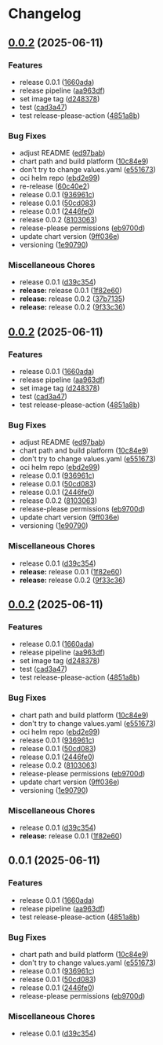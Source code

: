 # Changelog

## [0.0.2](https://github.com/AbsaOSS/karpenter-provider-vsphere/compare/v0.0.2...v0.0.2) (2025-06-11)


### Features

* release 0.0.1 ([1660ada](https://github.com/AbsaOSS/karpenter-provider-vsphere/commit/1660adaff997b63d0a17d15780061ed3b1dd1268))
* release pipeline ([aa963df](https://github.com/AbsaOSS/karpenter-provider-vsphere/commit/aa963df78727b39c3278b178809dec9bcc6c7037))
* set image tag ([d248378](https://github.com/AbsaOSS/karpenter-provider-vsphere/commit/d2483782e5d708e04bf125a334d1986a9e45b7dd))
* test ([cad3a47](https://github.com/AbsaOSS/karpenter-provider-vsphere/commit/cad3a479601dd03540e0e3f14ee20e27402a03c0))
* test release-please-action ([4851a8b](https://github.com/AbsaOSS/karpenter-provider-vsphere/commit/4851a8bc226490407567b0e0745bf2fe93053633))


### Bug Fixes

* adjust README ([ed97bab](https://github.com/AbsaOSS/karpenter-provider-vsphere/commit/ed97bab875b6e2ddcaa2c5f78045eefa954a483d))
* chart path and build platform ([10c84e9](https://github.com/AbsaOSS/karpenter-provider-vsphere/commit/10c84e978a4aa00989f00e747a2c4dbe3bf13288))
* don't try to change values.yaml ([e551673](https://github.com/AbsaOSS/karpenter-provider-vsphere/commit/e5516739e3cc00493dc08d187941f10fc9692d81))
* oci helm repo ([ebd2e99](https://github.com/AbsaOSS/karpenter-provider-vsphere/commit/ebd2e99ff9db504a0f9fc5bde137c2b17ed6cc82))
* re-release ([60c40e2](https://github.com/AbsaOSS/karpenter-provider-vsphere/commit/60c40e26ea8b7f9f2e438c6a4de01d746fc0950e))
* release 0.0.1 ([936961c](https://github.com/AbsaOSS/karpenter-provider-vsphere/commit/936961c9b8641b90fb2e842fd431bde5373b4832))
* release 0.0.1 ([50cd083](https://github.com/AbsaOSS/karpenter-provider-vsphere/commit/50cd083d3b908ab4d24c45196ea62da1daf1462b))
* release 0.0.1 ([2446fe0](https://github.com/AbsaOSS/karpenter-provider-vsphere/commit/2446fe00ddb61e1e3575245699e7ebd605ee2bb7))
* release 0.0.2 ([8103063](https://github.com/AbsaOSS/karpenter-provider-vsphere/commit/810306313fe883a797072123f143cd023fbca8d1))
* release-please permissions ([eb9700d](https://github.com/AbsaOSS/karpenter-provider-vsphere/commit/eb9700d9fbe73a037869e1cf32d2755375d89a9a))
* update chart version ([9ff036e](https://github.com/AbsaOSS/karpenter-provider-vsphere/commit/9ff036ef92eea6505248929a4220c8017532c910))
* versioning ([1e90790](https://github.com/AbsaOSS/karpenter-provider-vsphere/commit/1e907902a556e652ed1bb639c9d39fb4e33f6821))


### Miscellaneous Chores

* release 0.0.1 ([d39c354](https://github.com/AbsaOSS/karpenter-provider-vsphere/commit/d39c35428d8cfe35f641151d0ec5d9a0fe4bd00c))
* **release:** release 0.0.1 ([1f82e60](https://github.com/AbsaOSS/karpenter-provider-vsphere/commit/1f82e600653d3a93049b2cd9cdba27dd75c3d5c3))
* **release:** release 0.0.2 ([37b7135](https://github.com/AbsaOSS/karpenter-provider-vsphere/commit/37b7135a2c71c9e65730fae04bc878c012d1476a))
* **release:** release 0.0.2 ([9f33c36](https://github.com/AbsaOSS/karpenter-provider-vsphere/commit/9f33c36abf6e4ed62fb5146300f83818b7a687a5))

## [0.0.2](https://github.com/AbsaOSS/karpenter-provider-vsphere/compare/v0.0.2...v0.0.2) (2025-06-11)


### Features

* release 0.0.1 ([1660ada](https://github.com/AbsaOSS/karpenter-provider-vsphere/commit/1660adaff997b63d0a17d15780061ed3b1dd1268))
* release pipeline ([aa963df](https://github.com/AbsaOSS/karpenter-provider-vsphere/commit/aa963df78727b39c3278b178809dec9bcc6c7037))
* set image tag ([d248378](https://github.com/AbsaOSS/karpenter-provider-vsphere/commit/d2483782e5d708e04bf125a334d1986a9e45b7dd))
* test ([cad3a47](https://github.com/AbsaOSS/karpenter-provider-vsphere/commit/cad3a479601dd03540e0e3f14ee20e27402a03c0))
* test release-please-action ([4851a8b](https://github.com/AbsaOSS/karpenter-provider-vsphere/commit/4851a8bc226490407567b0e0745bf2fe93053633))


### Bug Fixes

* adjust README ([ed97bab](https://github.com/AbsaOSS/karpenter-provider-vsphere/commit/ed97bab875b6e2ddcaa2c5f78045eefa954a483d))
* chart path and build platform ([10c84e9](https://github.com/AbsaOSS/karpenter-provider-vsphere/commit/10c84e978a4aa00989f00e747a2c4dbe3bf13288))
* don't try to change values.yaml ([e551673](https://github.com/AbsaOSS/karpenter-provider-vsphere/commit/e5516739e3cc00493dc08d187941f10fc9692d81))
* oci helm repo ([ebd2e99](https://github.com/AbsaOSS/karpenter-provider-vsphere/commit/ebd2e99ff9db504a0f9fc5bde137c2b17ed6cc82))
* release 0.0.1 ([936961c](https://github.com/AbsaOSS/karpenter-provider-vsphere/commit/936961c9b8641b90fb2e842fd431bde5373b4832))
* release 0.0.1 ([50cd083](https://github.com/AbsaOSS/karpenter-provider-vsphere/commit/50cd083d3b908ab4d24c45196ea62da1daf1462b))
* release 0.0.1 ([2446fe0](https://github.com/AbsaOSS/karpenter-provider-vsphere/commit/2446fe00ddb61e1e3575245699e7ebd605ee2bb7))
* release 0.0.2 ([8103063](https://github.com/AbsaOSS/karpenter-provider-vsphere/commit/810306313fe883a797072123f143cd023fbca8d1))
* release-please permissions ([eb9700d](https://github.com/AbsaOSS/karpenter-provider-vsphere/commit/eb9700d9fbe73a037869e1cf32d2755375d89a9a))
* update chart version ([9ff036e](https://github.com/AbsaOSS/karpenter-provider-vsphere/commit/9ff036ef92eea6505248929a4220c8017532c910))
* versioning ([1e90790](https://github.com/AbsaOSS/karpenter-provider-vsphere/commit/1e907902a556e652ed1bb639c9d39fb4e33f6821))


### Miscellaneous Chores

* release 0.0.1 ([d39c354](https://github.com/AbsaOSS/karpenter-provider-vsphere/commit/d39c35428d8cfe35f641151d0ec5d9a0fe4bd00c))
* **release:** release 0.0.1 ([1f82e60](https://github.com/AbsaOSS/karpenter-provider-vsphere/commit/1f82e600653d3a93049b2cd9cdba27dd75c3d5c3))
* **release:** release 0.0.2 ([9f33c36](https://github.com/AbsaOSS/karpenter-provider-vsphere/commit/9f33c36abf6e4ed62fb5146300f83818b7a687a5))

## [0.0.2](https://github.com/AbsaOSS/karpenter-provider-vsphere/compare/v0.0.2...v0.0.2) (2025-06-11)


### Features

* release 0.0.1 ([1660ada](https://github.com/AbsaOSS/karpenter-provider-vsphere/commit/1660adaff997b63d0a17d15780061ed3b1dd1268))
* release pipeline ([aa963df](https://github.com/AbsaOSS/karpenter-provider-vsphere/commit/aa963df78727b39c3278b178809dec9bcc6c7037))
* set image tag ([d248378](https://github.com/AbsaOSS/karpenter-provider-vsphere/commit/d2483782e5d708e04bf125a334d1986a9e45b7dd))
* test ([cad3a47](https://github.com/AbsaOSS/karpenter-provider-vsphere/commit/cad3a479601dd03540e0e3f14ee20e27402a03c0))
* test release-please-action ([4851a8b](https://github.com/AbsaOSS/karpenter-provider-vsphere/commit/4851a8bc226490407567b0e0745bf2fe93053633))


### Bug Fixes

* chart path and build platform ([10c84e9](https://github.com/AbsaOSS/karpenter-provider-vsphere/commit/10c84e978a4aa00989f00e747a2c4dbe3bf13288))
* don't try to change values.yaml ([e551673](https://github.com/AbsaOSS/karpenter-provider-vsphere/commit/e5516739e3cc00493dc08d187941f10fc9692d81))
* oci helm repo ([ebd2e99](https://github.com/AbsaOSS/karpenter-provider-vsphere/commit/ebd2e99ff9db504a0f9fc5bde137c2b17ed6cc82))
* release 0.0.1 ([936961c](https://github.com/AbsaOSS/karpenter-provider-vsphere/commit/936961c9b8641b90fb2e842fd431bde5373b4832))
* release 0.0.1 ([50cd083](https://github.com/AbsaOSS/karpenter-provider-vsphere/commit/50cd083d3b908ab4d24c45196ea62da1daf1462b))
* release 0.0.1 ([2446fe0](https://github.com/AbsaOSS/karpenter-provider-vsphere/commit/2446fe00ddb61e1e3575245699e7ebd605ee2bb7))
* release 0.0.2 ([8103063](https://github.com/AbsaOSS/karpenter-provider-vsphere/commit/810306313fe883a797072123f143cd023fbca8d1))
* release-please permissions ([eb9700d](https://github.com/AbsaOSS/karpenter-provider-vsphere/commit/eb9700d9fbe73a037869e1cf32d2755375d89a9a))
* update chart version ([9ff036e](https://github.com/AbsaOSS/karpenter-provider-vsphere/commit/9ff036ef92eea6505248929a4220c8017532c910))
* versioning ([1e90790](https://github.com/AbsaOSS/karpenter-provider-vsphere/commit/1e907902a556e652ed1bb639c9d39fb4e33f6821))


### Miscellaneous Chores

* release 0.0.1 ([d39c354](https://github.com/AbsaOSS/karpenter-provider-vsphere/commit/d39c35428d8cfe35f641151d0ec5d9a0fe4bd00c))
* **release:** release 0.0.1 ([1f82e60](https://github.com/AbsaOSS/karpenter-provider-vsphere/commit/1f82e600653d3a93049b2cd9cdba27dd75c3d5c3))

## 0.0.1 (2025-06-11)


### Features

* release 0.0.1 ([1660ada](https://github.com/AbsaOSS/karpenter-provider-vsphere/commit/1660adaff997b63d0a17d15780061ed3b1dd1268))
* release pipeline ([aa963df](https://github.com/AbsaOSS/karpenter-provider-vsphere/commit/aa963df78727b39c3278b178809dec9bcc6c7037))
* test release-please-action ([4851a8b](https://github.com/AbsaOSS/karpenter-provider-vsphere/commit/4851a8bc226490407567b0e0745bf2fe93053633))


### Bug Fixes

* chart path and build platform ([10c84e9](https://github.com/AbsaOSS/karpenter-provider-vsphere/commit/10c84e978a4aa00989f00e747a2c4dbe3bf13288))
* don't try to change values.yaml ([e551673](https://github.com/AbsaOSS/karpenter-provider-vsphere/commit/e5516739e3cc00493dc08d187941f10fc9692d81))
* release 0.0.1 ([936961c](https://github.com/AbsaOSS/karpenter-provider-vsphere/commit/936961c9b8641b90fb2e842fd431bde5373b4832))
* release 0.0.1 ([50cd083](https://github.com/AbsaOSS/karpenter-provider-vsphere/commit/50cd083d3b908ab4d24c45196ea62da1daf1462b))
* release 0.0.1 ([2446fe0](https://github.com/AbsaOSS/karpenter-provider-vsphere/commit/2446fe00ddb61e1e3575245699e7ebd605ee2bb7))
* release-please permissions ([eb9700d](https://github.com/AbsaOSS/karpenter-provider-vsphere/commit/eb9700d9fbe73a037869e1cf32d2755375d89a9a))


### Miscellaneous Chores

* release 0.0.1 ([d39c354](https://github.com/AbsaOSS/karpenter-provider-vsphere/commit/d39c35428d8cfe35f641151d0ec5d9a0fe4bd00c))
